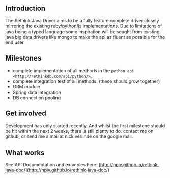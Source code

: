 ## Introduction

The Rethink Java Driver aims to be a fully feature complete driver closely mirroring the existing ruby/python/js implementations. Due to limitations of java being a typed language some inspiration will be sought from existing java big data drivers like mongo to make the api as fluent as possible for the end user.

## Milestones

 * complete implementation of all methods in the `python api <http://rethinkdb.com/api/python/>`_
 * complete integration test of all methods. (these should grow together)
 * ORM module 
 * Spring data integration
 * DB connection pooling

## Get involved

Development has only started recently. And whilst the first milestone should be hit within the next 2 weeks, there is still plenty to do. contact me on github, or send me a mail at nick.verlinde on the google mail.

## What works

See API Documentation and examples here: [http://npiv.github.io/rethink-java-doc/](http://npiv.github.io/rethink-java-doc/)
